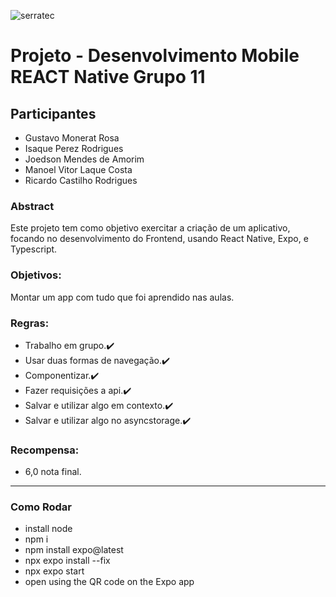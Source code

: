 
![serratec](https://github.com/joe-higashii/space-invaders-app/assets/129689531/00af72d8-daba-48fb-85b5-785ab362a4fd)

# Projeto - Desenvolvimento Mobile REACT Native Grupo 11
## Participantes
- Gustavo Monerat Rosa
- Isaque Perez Rodrigues
- Joedson Mendes de Amorim
- Manoel Vitor Laque Costa
- Ricardo Castilho Rodrigues

### Abstract 
Este projeto tem como objetivo exercitar a criação de um aplicativo, focando no desenvolvimento do Frontend, usando React Native, Expo, e Typescript.

### Objetivos:
Montar um app com tudo que foi aprendido nas aulas.

### Regras:
  - Trabalho em grupo.✔️
  - Usar duas formas de navegação.✔️
  - Componentizar.✔️
  - Fazer requisições a api.✔️
  - Salvar e utilizar algo em contexto.✔️
  - Salvar e utilizar algo no asyncstorage.✔️

### Recompensa:
  - 6,0 nota final.
<hr>

### Como Rodar

- install node
- npm i
- npm install expo@latest
- npx expo install --fix
- npx expo start
- open using the QR code on the Expo app
